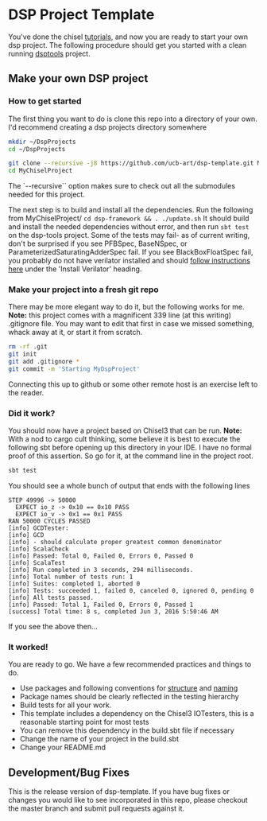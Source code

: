 DSP Project Template
=======================

You've done the chisel [tutorials](https://github.com/ucb-bar/chisel-tutorial.git), and now you 
are ready to start your own dsp project.  The following procedure should get you started
with a clean running [dsptools](https://github.com/ucb-bar/dsptools.git) project.

## Make your own DSP project
### How to get started
The first thing you want to do is clone this repo into a directory of your own.  I'd recommend creating a dsp projects directory somewhere
```sh
mkdir ~/DspProjects
cd ~/DspProjects

git clone --recursive -j8 https://github.com/ucb-art/dsp-template.git MyChiselProject
cd MyChiselProject
```

The `--recursive`` option makes sure to check out all the submodules needed for this project.

The next step is to build and install all the dependencies. Run the following from MyChiselProject/
```cd dsp-framework && . ./update.sh```
It should build and install the needed dependencies without error, and then run `sbt test` on the dsp-tools project.
Some of the tests may fail- as of current writing, don't be surprised if you see PFBSpec, BaseNSpec, or ParameterizedSaturatingAdderSpec fail.
If you see BlackBoxFloatSpec fail, you probably do not have verilator installed and should [follow instructions here](https://github.com/ucb-bar/chisel3) under the 'Install Verilator' heading.

### Make your project into a fresh git repo
There may be more elegant way to do it, but the following works for me. **Note:** this project comes with a magnificent 339 line (at this writing) .gitignore file.
 You may want to edit that first in case we missed something, whack away at it, or start it from scratch.
```sh
rm -rf .git
git init
git add .gitignore *
git commit -m 'Starting MyDspProject'
```
Connecting this up to github or some other remote host is an exercise left to the reader.
### Did it work?
You should now have a project based on Chisel3 that can be run.  **Note:** With a nod to cargo cult thinking, some believe 
it is best to execute the following sbt before opening up this directory in your IDE. I have no formal proof of this assertion.
So go for it, at the command line in the project root.
```sh
sbt test
```
You should see a whole bunch of output that ends with the following lines
```
STEP 49996 -> 50000
  EXPECT io_z -> 0x10 == 0x10 PASS
  EXPECT io_v -> 0x1 == 0x1 PASS
RAN 50000 CYCLES PASSED
[info] GCDTester:
[info] GCD
[info] - should calculate proper greatest common denominator
[info] ScalaCheck
[info] Passed: Total 0, Failed 0, Errors 0, Passed 0
[info] ScalaTest
[info] Run completed in 3 seconds, 294 milliseconds.
[info] Total number of tests run: 1
[info] Suites: completed 1, aborted 0
[info] Tests: succeeded 1, failed 0, canceled 0, ignored 0, pending 0
[info] All tests passed.
[info] Passed: Total 1, Failed 0, Errors 0, Passed 1
[success] Total time: 8 s, completed Jun 3, 2016 5:50:46 AM
```
If you see the above then...
### It worked!
You are ready to go. We have a few recommended practices and things to do.
* Use packages and following conventions for [structure](http://www.scala-sbt.org/0.13/docs/Directories.html) and [naming](http://docs.scala-lang.org/style/naming-conventions.html)
* Package names should be clearly reflected in the testing hierarchy
* Build tests for all your work.
 * This template includes a dependency on the Chisel3 IOTesters, this is a reasonable starting point for most tests
 * You can remove this dependency in the build.sbt file if necessary
* Change the name of your project in the build.sbt
* Change your README.md

## Development/Bug Fixes
This is the release version of dsp-template. If you have bug fixes or
changes you would like to see incorporated in this repo, please checkout
the master branch and submit pull requests against it.

